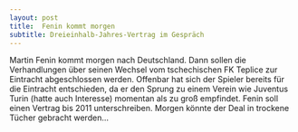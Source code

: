 ```yaml
---
layout: post
title:  Fenin kommt morgen
subtitle: Dreieinhalb-Jahres-Vertrag im Gespräch
---
```


Martin Fenin kommt morgen nach Deutschland. Dann sollen die Verhandlungen über seinen Wechsel vom tschechischen FK Teplice zur Eintracht abgeschlossen werden. Offenbar hat sich der Spieler bereits für die Eintracht entschieden, da er den Sprung zu einem Verein wie Juventus Turin (hatte auch Interesse) momentan als zu groß empfindet. Fenin soll einen Vertrag bis 2011 unterschreiben. Morgen könnte der Deal in trockene Tücher gebracht werden...


